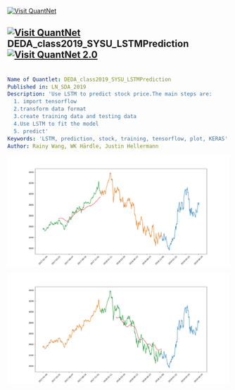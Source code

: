 [<img src="https://github.com/QuantLet/Styleguide-and-FAQ/blob/master/pictures/banner.png" width="888" alt="Visit QuantNet">](http://quantlet.de/)

## [<img src="https://github.com/QuantLet/Styleguide-and-FAQ/blob/master/pictures/qloqo.png" alt="Visit QuantNet">](http://quantlet.de/) **DEDA_class2019_SYSU_LSTMPrediction** [<img src="https://github.com/QuantLet/Styleguide-and-FAQ/blob/master/pictures/QN2.png" width="60" alt="Visit QuantNet 2.0">](http://quantlet.de/)

```yaml

Name of Quantlet: DEDA_class2019_SYSU_LSTMPrediction
Published in: LN_SDA_2019
Description: 'Use LSTM to predict stock price.The main steps are:
  1. import tensorflow 
  2.transform data format 
  3.create training data and testing data 
  4.Use LSTM to fit the model 
  5. predict'
Keywords: 'LSTM, prediction, stock, training, tensorflow, plot, KERAS'
Author: Rainy Wang, WK Härdle, Justin Hellermann

```

![Picture1](train_after_peak_pred_bef_peak.png)

![Picture2](train_bef_peak_pred_after_peak.png)